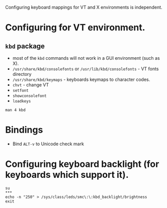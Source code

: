Configuring keyboard mappings for VT and X environments is independent.

# Configuring for VT environment.

## `kbd` package
- most of the `kbd` commands will not work in a GUI environment (such as X).
- `/usr/share/kbd/consolefonts` or `/usr/lib/kbd/consolefonts` - VT fonts directory
- `/usr/share/kbd/keymaps` - keyboards keymaps to character codes.
- `chvt` - change VT
- `setfont`
- `showconsolefont`
- `loadkeys`

`man 4 kbd`

# Bindings
- Bind `ALT-v` to Unicode check mark


# Configuring keyboard backlight (for keyboards which support it).
```
su
***
echo -n "250" > /sys/class/leds/smc\:\:kbd_backlight/brightness
exit
```
